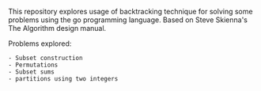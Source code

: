 This repository explores usage of backtracking technique for solving some problems using the go programming language. Based on Steve Skienna's The Algorithm design manual.

Problems explored:

    - Subset construction
    - Permutations
    - Subset sums
    - partitions using two integers

